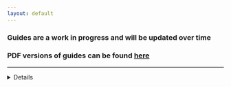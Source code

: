 ```yaml
---
layout: default
---
```


### Guides are a work in progress and will be updated over time


### PDF versions of guides can be found [here](https://github.com/CreepySasquatch/reshade-guides)

* * *

<details>
 
	<summary>How to setup HDR with ReShade</summary><br>

	### Using Special K with Lilium's Inverse Tone Mapping	


	**WARNING: DO NOT USE WITH RenoDX!!!** 
	> RenoDX does not work with RTGI or other shaders that don't play well with HDR.


	**This guide is currently only tested with DirectX 11 games.**	

	**If the game supports HDR, make sure HDR is turned off within the game's settings before continuing.**

	> The purpose of this guide is to help you get HDR working with ReShade shaders that don't like HDR, such as RTGI. 
	>
	> Some games may require additional steps. Use with other mods or tools not supported.

	> **Note: Otis' Camera Tools are generally not compatible with SpecialK. Use Lilium's fork of DXVK or Lilium's AutoHDR addon instead. 
	> These methods are currently not covered in this guide but may be added in the future.

	**1. Download the latest version of the Special K installer from the Special K Discord and install Special K**
	- [Special K Discord Invite](https://discord.gg/SpecialK)

	- Installer will be found under the installers channel

	- **OPTIONAL: Configure SK so it auto updates anytime a new installer is posted on the SK Discord**
	![image1](https://github.com/CreepySasquatch/creepysasquatch.github.io/tree/main/GuideImages/media/image1.png)

	**2. Launch the game from the SK Launcher by clicking on it, then click Play.**
	![image2](https://github.com/CreepySasquatch/creepysasquatch.github.io/tree/main/GuideImages/media/image2.png)


	**3. You should see the Special K bar on top of your screen when the game launches. 


	**4. Press Ctrl + Shift + Backspace to open the Special K menu**


	**5. Click HDR > HDR Setup > Click the Radial next to scRGB**
	![image3](https://github.com/CreepySasquatch/creepysasquatch.github.io/tree/main/GuideImages/media/image3.png)


	**6. Press Alt + Enter a few times to activate HDR. If this doesn't work, exit the game and restart it from the Special K launcher again.**



	> If you have already calibrated HDR within SpecialK continue onto Step 7.

	**A. Open the SK menu > HDR > HDR Setup**


	**B. Click on Profile Display Capabilities to calibrate Special K to your monitor.**
	![image4](https://github.com/CreepySasquatch/creepysasquatch.github.io/tree/main/GuideImages/media/image4.png)


	**C. Make sure sRGB Inverse is selected under Advanced, otherwise the test pattern won't show up.** 
	- After your display is calibrated, you won't need to do this step ever again in Special K unless you get a new monitor.
	![image5](https://github.com/CreepySasquatch/creepysasquatch.github.io/tree/main/GuideImages/media/image5.png)

	
	**7. TO BE CONTINUED...**

</details>